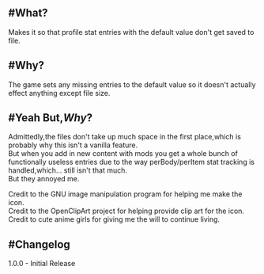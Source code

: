 #What?
---
Makes it so that profile stat entries with the default value don't get saved to file.

#Why?
---
The game sets any missing entries to the default value so it doesn't actually effect anything except file size.

#Yeah But,_Why_?
---
Admittedly,the files don't take up much space in the first place,which is probably why this isn't a vanilla feature.\
But when you add in new content with mods you get a whole bunch of functionally useless entries due to the way perBody/perItem stat tracking is handled,which... still isn't that much.\
But they annoyed me.

Credit to the GNU image manipulation program for helping me make the icon.\
Credit to the OpenClipArt project for helping provide clip art for the icon.\
Credit to cute anime girls for giving me the will to continue living.

#Changelog
---
1.0.0 - Initial Release
